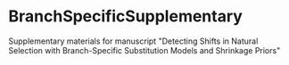 # BranchSpecificSupplementary
Supplementary materials for manuscript "Detecting Shifts in Natural Selection with Branch-Specific Substitution Models and Shrinkage Priors"

